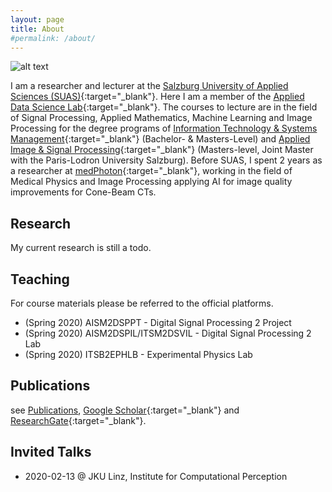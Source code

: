 ```yaml
---
layout: page
title: About
#permalink: /about/
---
```





![alt text](images/long.jpg)

I am a researcher and lecturer at the [Salzburg University of Applied Sciences (SUAS)](https://www.fh-salzburg.ac.at/en/){:target="_blank"}. Here I am a member of the [Applied Data Science Lab](https://its.fh-salzburg.ac.at/forschung/applied-data-science-lab/){:target="_blank"}. The courses to lecture are in the field of Signal Processing, Applied Mathematics, Machine Learning and Image Processing for the degree programs of [Information Technology & Systems Management](https://www.fh-salzburg.ac.at/en/study/engineering/information-technology-systems-management-master){:target="_blank"} (Bachelor- & Masters-Level) and [Applied Image & Signal Processing](https://aisp-salzburg.ac.at/){:target="_blank"} (Masters-level, Joint Master with the Paris-Lodron University Salzburg).
Before SUAS, I spent 2 years as a researcher at [medPhoton](https://www.medphoton.at/){:target="_blank"}, working in the field of Medical Physics and Image Processing applying AI for image quality improvements for Cone-Beam CTs.

## Research
My current research is still a todo.

## Teaching
For course materials please be referred to the official platforms.
- (Spring 2020) AISM2DSPPT - Digital Signal Processing 2 Project
- (Spring 2020) AISM2DSPIL/ITSM2DSVIL - Digital Signal Processing 2 Lab
- (Spring 2020) ITSB2EPHLB - Experimental Physics Lab


## Publications
see [Publications](publications/),
 [Google Scholar](https://scholar.google.com/citations?user=rZqsvrMAAAAJ&hl=en){:target="_blank"}
  and [ResearchGate](https://www.researchgate.net/profile/Martin_Uray){:target="_blank"}.


## Invited Talks
- 2020-02-13 @ JKU Linz, Institute for Computational Perception
